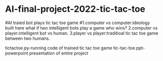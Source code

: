 # AI-final-project-2022-tic-tac-toe

#AI traied bot plays tic tac toe game
#1.computer vs computer:ideology built here what if two intelligent bots play a game who wins?
2.computer vs player:intelligent bot vs human.
3.player vs player:traditioal tic tac toe game between two humans.

tictactoe.py-running code of trained tic tac toe game
tic-tac-toe.ppt-powerpoint presentation of entire project
